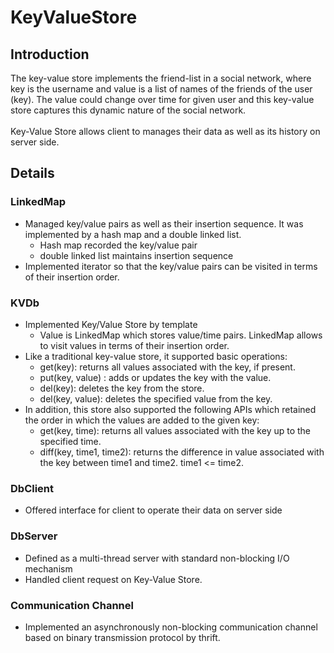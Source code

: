 # KeyValueStore

## Introduction
The key-value store implements the friend-list in a social network, where key is the username and value is a list of names of the friends of the user (key). The value could change over time for given user and this key-value store captures this dynamic nature of the social network.<br>
<br>Key-Value Store allows client to manages their data as well as its history on server side.

## Details
### LinkedMap
* Managed key/value pairs as well as their insertion sequence. It was implemented by a hash map and a double linked list. 
  * Hash map recorded the key/value pair
  * double linked list maintains insertion sequence
* Implemented iterator so that the key/value pairs can be visited in terms of their insertion order.

### KVDb
* Implemented Key/Value Store by template
  * Value is LinkedMap which stores value/time pairs. LinkedMap allows to visit values in terms of their insertion order.
* Like a traditional key-value store, it supported basic operations:
  * get(key): returns all values associated with the key, if present.
  * put(key, value) : adds or updates the key with the value.
  * del(key): deletes the key from the store.
  * del(key, value): deletes the specified value from the key.
* In addition, this store also supported the following APIs which retained the order in which the values are added to the
given key:
  * get(key, time): returns all values associated with the key up to the specified time.
  * diff(key, time1, time2): returns the difference in value associated with the key between time1 and time2. time1 <= time2.

### DbClient
* Offered interface for client to operate their data on server side

### DbServer
* Defined as a multi-thread server with standard non-blocking I/O mechanism
* Handled client request on Key-Value Store.

### Communication Channel
* Implemented an asynchronously non-blocking communication channel based on binary transmission protocol by thrift.

